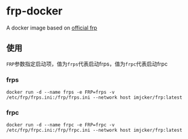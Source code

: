 # frp-docker
A docker image based on [official frp](https://github.com/fatedier/frp)


## 使用

`FRP`参数指定启动项，值为`frps`代表启动frps，值为`frpc`代表启动frpc

### frps
```shell
docker run -d --name frps -e FRP=frps -v /etc/frp/frps.ini:/frp/frps.ini --network host imjcker/frp:latest

```

### frpc
```shell
docker run -d --name frpc -e FRP=frpc -v /etc/frp/frpc.ini:/frp/frpc.ini --network host imjcker/frp:latest

```
